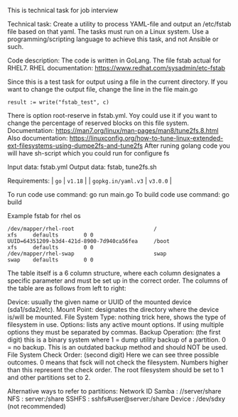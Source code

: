 This is technical task for job interview

Technical task:
Create a utility to process YAML-file and output an /etc/fstab file based on that yaml.
The tasks must run on a Linux system.
Use a programming/scripting language to achieve this task, and not Ansible or such.

Code description:
The code is written in GoLang.
The file fstab actual for RHEL7. 
RHEL documentation: https://www.redhat.com/sysadmin/etc-fstab

Since this is a test task for output using a file in the current directory. If you want to change the output file, change the line in the file main.go
```
result := write("fstab_test", c)
```

There is option root-reserve in fstab.yml. Yoy could use it if you want to change the percentage of reserved blocks on this file system.
Documentation: https://man7.org/linux/man-pages/man8/tune2fs.8.html
Also documentation: https://linuxconfig.org/how-to-tune-linux-extended-ext-filesystems-using-dumpe2fs-and-tune2fs
After runing golang code you will have sh-script which you could run for configure fs

Input data: fstab.yml
Output data: fstab, tune2fs.sh

Requirements:
| `go` | `v1.18` |
| `gopkg.in/yaml.v3` | `v3.0.0` |

To run code use command: go run main.go
To build code use command: go build


Example fstab for rhel os
```
/dev/mapper/rhel-root                         /                       xfs     defaults        0 0
UUID=64351209-b3d4-421d-8900-7d940ca56fea     /boot                   xfs     defaults        0 0
/dev/mapper/rhel-swap                         swap                    swap    defaults        0 0
```

The table itself is a 6 column structure, where each column designates a specific parameter and must be set up in the correct order. The columns of the table are as follows from left to right: 

Device: usually the given name or UUID of the mounted device (sda1/sda2/etc).
Mount Point: designates the directory where the device is/will be mounted. 
File System Type: nothing trick here, shows the type of filesystem in use. 
Options: lists any active mount options. If using multiple options they must be separated by commas. 
Backup Operation: (the first digit) this is a binary system where 1 = dump utility backup of a partition. 0 = no backup. This is an outdated backup method and should NOT be used. 
File System Check Order: (second digit) Here we can see three possible outcomes.  0 means that fsck will not check the filesystem. Numbers higher than this represent the check order. The root filesystem should be set to 1 and other partitions set to 2. 


Alternative ways to refer to partitions:
Network ID
Samba : //server/share
NFS : server:/share
SSHFS : sshfs#user@server:/share
Device : /dev/sdxy (not recommended)